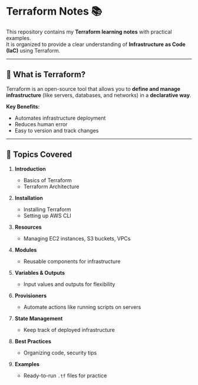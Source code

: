 # Terraform Notes 📚

This repository contains my **Terraform learning notes** with practical examples.  
It is organized to provide a clear understanding of **Infrastructure as Code (IaC)** using Terraform.

---

## 🌟 What is Terraform?

Terraform is an open-source tool that allows you to **define and manage infrastructure** (like servers, databases, and networks) in a **declarative way**.  

**Key Benefits:**
- Automates infrastructure deployment
- Reduces human error
- Easy to version and track changes

---

## 📝 Topics Covered

1. **Introduction**
   - Basics of Terraform
   - Terraform Architecture

2. **Installation**
   - Installing Terraform
   - Setting up AWS CLI

3. **Resources**
   - Managing EC2 instances, S3 buckets, VPCs

4. **Modules**
   - Reusable components for infrastructure

5. **Variables & Outputs**
   - Input values and outputs for flexibility

6. **Provisioners**
   - Automate actions like running scripts on servers

7. **State Management**
   - Keep track of deployed infrastructure

8. **Best Practices**
   - Organizing code, security tips

9. **Examples**
   - Ready-to-run `.tf` files for practice

